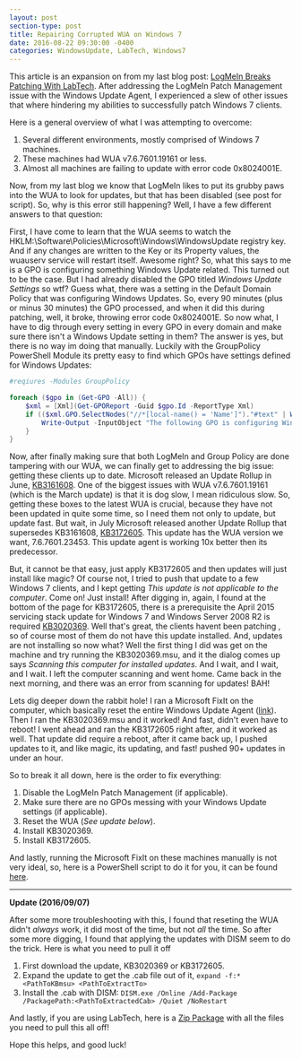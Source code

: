 ```yaml
---
layout: post
section-type: post
title: Repairing Corrupted WUA on Windows 7
date: 2016-08-22 09:30:00 -0400
categories: WindowsUpdate, LabTech, Windows7
---
```


This article is an expansion on from my last blog post: [LogMeIn Breaks Patching With LabTech](http://dotps1.github.io/logmein-breaks-patching-with-labtech.html).  After
addressing the LogMeIn Patch Management issue with the Windows Update Agent, I experienced a slew of other issues that where hindering my abilities to successfully patch Windows 7 
clients.

Here is a general overview of what I was attempting to overcome:

1. Several different environments, mostly comprised of Windows 7 machines.
2. These machines had WUA v7.6.7601.19161 or less.
3. Almost all machines are failing to update with error code 0x8024001E.

Now, from my last blog we know that LogMeIn likes to put its grubby paws into the WUA to look for updates, but that has been disabled (see post for script).  So, 
why is this error still happening?  Well, I have a few different answers to that question:

First, I have come to learn that the WUA seems to watch the HKLM:\Software\Policies\Microsoft\Windows\WindowsUpdate registry key.  And if any changes are written to the Key or its Property
values, the wuauserv service will restart itself.  Awesome right?  So, what this says to me is a GPO is configuring something Windows Update related.  This turned out to be the case.  But 
I had already disabled the GPO titled _Windows Update Settings_ so wtf?  Guess what, there was a setting in the Default Domain Policy that was configuring Windows Updates.  So, every 90
minutes (plus or minus 30 minutes) the GPO processed, and when it did this during patching, well, it broke, throwing error code 0x8024001E.  So now what, I have to dig through every 
setting in every GPO in every domain and make sure there isn't a Windows Update setting in them?  The answer is yes, but there is no way im doing that manually.  Luckily with the 
GroupPolicy PowerShell Module its pretty easy to find which GPOs have settings defined for Windows Updates:

```powershell
#reqiures -Modules GroupPolicy

foreach ($gpo in (Get-GPO -All)) {
    $xml = [Xml](Get-GPOReport -Guid $gpo.Id -ReportType Xml)
    if (($xml.GPO.SelectNodes("//*[local-name() = 'Name']")."#text" | Where-Object { $_ -eq "Configure Automatic Updates" }).Count -gt 0) {
        Write-Output -InputObject "The following GPO is configuring Windows Update Settings: '$($xml.GPO.Name)'."
    }
}
```

Now, after finally making sure that both LogMeIn and Group Policy are done tampering with our WUA, we can finally get to addressing the big issue: getting these clients up to date.  Microsoft
released an Update Rollup in June, [KB3161608](https://support.microsoft.com/en-us/kb/3161608).  One of the biggest issues with WUA v7.6.7601.19161 (which is the March update) is that 
it is dog slow, I mean ridiculous slow.  So, getting these boxes to the latest WUA is crucial, because they have not been updated in quite some time, so I need them not only to update, but 
update fast.  But wait, in July Microsoft released another Update Rollup that supersedes KB3161608, [KB3172605](https://support.microsoft.com/en-us/kb/3172605).  This update has the 
WUA version we want, 7.6.7601.23453.  This update agent is working 10x better then its predecessor.

But, it cannot be that easy, just apply KB3172605 and then updates will just install like magic?  Of course not, I tried to push that update to a few Windows 7 clients, and I kept 
getting _This update is not applicable to the computer_.  Come on!  Just install!  After digging in, again, I found at the bottom of the page for KB3172605, there is a prerequisite 
the April 2015 servicing stack update for Windows 7 and Windows Server 2008 R2 is required [KB3020369](https://support.microsoft.com/en-us/kb/3020369).  Well that's great, the clients 
havent been patching , so of course most of them do not have this update installed.  And, updates are not installing so now what?  Well the first thing I did was get on the machine and 
try running the KB3020369.msu, and it the dialog comes up says _Scanning this computer for installed updates_.  And I wait, and I wait, and I wait.  I left the computer scanning and 
went home.  Came back in the next morning, and there was an error from scanning for updates!  BAH!

Lets dig deeper down the rabbit hole!  I ran a Microsoft FixIt on the computer, which basically reset the entire Windows Update Agent ([link](https://support.microsoft.com/en-us/kb/971058)).  Then 
I ran the KB3020369.msu and it worked!  And fast, didn't even have to reboot!  I went ahead and ran the KB3172605 right after, and it worked as well.  That update did require a reboot, 
after it came back up, I pushed updates to it, and like magic, its updating, and fast!  pushed 90+ updates in under an hour.

So to break it all down, here is the order to fix everything:

1. Disable the LogMeIn Patch Management (if applicable).
2. Make sure there are no GPOs messing with your Windows Update settings (if applicable).
3. Reset the WUA (_See update below_).
4. Install KB3020369.
5. Install KB3172605.

And lastly, running the Microsoft FixIt on these machines manually is not very ideal, so, here is a PowerShell script to do it for you, it can be found [here](https://gist.github.com/dotps1/8abb564c6dbfb1b768354b39ede033da).

---

**Update (2016/09/07)**

After some more troubleshooting with this, I found that reseting the WUA didn't _always_ work, it did most of the time, but not _all_ the time. 
So after some more digging, I found that applying the updates with DISM seem to do the trick.
Here is what you need to pull it off

1. First download the update, KB3020369 or KB3172605.
2. Expand the update to get the .cab file out of it, `expand -f:* <PathToKBmsu> <PathToExtractTo>`
3. Install the .cab with DISM: `DISM.exe /Online /Add-Package /PackagePath:<PathToExtractedCab> /Quiet /NoRestart`

And lastly, if you are using LabTech, here is a [Zip Package](https://onedrive.live.com/download?cid=E508E6CF25AFDF2F&resid=E508E6CF25AFDF2F%2113032&authkey=AO8zK2whHWr1MTY) with all the files you need to pull this all off!

Hope this helps, and good luck!
